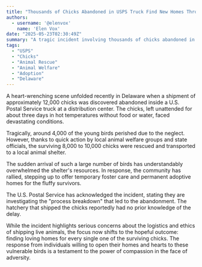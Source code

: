 ```yaml
---
title: "Thousands of Chicks Abandoned in USPS Truck Find New Homes Through Community Adoption Efforts"
authors:
  - username: '@elenvox'
    name: 'Elen Vox'
date: "2025-05-23T02:30:49Z"
summary: "A tragic incident involving thousands of chicks abandoned in a USPS truck has led to an outpouring of community support, with animal shelters working to find homes for the surviving birds."
tags:
  - "USPS"
  - "Chicks"
  - "Animal Rescue"
  - "Animal Welfare"
  - "Adoption"
  - "Delaware"
---
```


A heart-wrenching scene unfolded recently in Delaware when a shipment of approximately 12,000 chicks was discovered abandoned inside a U.S. Postal Service truck at a distribution center. The chicks, left unattended for about three days in hot temperatures without food or water, faced devastating conditions.

Tragically, around 4,000 of the young birds perished due to the neglect. However, thanks to quick action by local animal welfare groups and state officials, the surviving 8,000 to 10,000 chicks were rescued and transported to a local animal shelter.

The sudden arrival of such a large number of birds has understandably overwhelmed the shelter's resources. In response, the community has rallied, stepping up to offer temporary foster care and permanent adoptive homes for the fluffy survivors.

The U.S. Postal Service has acknowledged the incident, stating they are investigating the "process breakdown" that led to the abandonment. The hatchery that shipped the chicks reportedly had no prior knowledge of the delay.

While the incident highlights serious concerns about the logistics and ethics of shipping live animals, the focus now shifts to the hopeful outcome: finding loving homes for every single one of the surviving chicks. The response from individuals willing to open their homes and hearts to these vulnerable birds is a testament to the power of compassion in the face of adversity.
